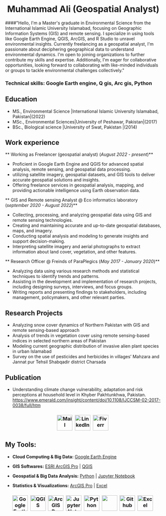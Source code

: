 <h1 align="center">
Muhammad Ali (Geospatial Analyst)
</h1>

####"Hello, I'm a Master's graduate in Environmental Science from the International Islamic University Islamabad, focusing on Geographic Information Systems (GIS) and remote sensing. I specialize in using tools like Google Earth Engine, QGIS, ArcGIS, and R Studio to unravel environmental insights.
Currently freelancing as a geospatial analyst, I'm passionate about deciphering geographical data to understand environmental dynamics. I'm open to joining organizations to further contribute my skills and expertise. Additionally, I'm eager for collaborative opportunities, looking forward to collaborating with like-minded individuals or groups to tackle environmental challenges collectively."

### Technical skills: Google Earth engine, Q gis, Arc gis, Python
## Education 
- MS., Environmental Science  |International Islamic University Islamabad, Pakistan|(2022)
- MSc., Environmental Sciences|University of Peshawar, Pakistan|(2017)
- BSc., Biological science    |University of Swat, Pakistan |(2014)

## Work experience
** Working as Freelancer (geospatial analyst) (_August 2022 - present_)**
- Proficient in Google Earth Engine and QGIS for advanced spatial analysis, remote sensing, and geospatial data processing.
- utilizing satellite imagery, geospatial datasets, and GIS tools to deliver accurate geospatial solutions and insights.
- Offering freelance services in geospatial analysis, mapping, and providing actionable intelligence using Earth observation data.

** GIS and Remote sensing Analyst @ Eco informatics laboratory (_september 2020 - August 2022_)**
- Collecting, processing, and analyzing geospatial data using GIS and remote sensing technologies.
- Creating and maintaining accurate and up-to-date geospatial databases, maps, and imagery.
- Conducting spatial analysis and modeling to generate insights and support decision-making.
- Interpreting satellite imagery and aerial photographs to extract information about land cover, vegetation, and other features.

** Research Officer @ Freinds of ParaPlegics (_May 2017 - January 2020_)**
- Analyzing data using various research methods and statistical techniques to identify trends and patterns.
- Assisting in the development and implementation of research projects, including designing surveys, interviews, and focus groups.
- Writing reports and presenting findings to stakeholders, including management, policymakers, and other relevant parties.

## Research Projects
- Analyzing snow cover dynamics of Northern Pakistan with GIS and remote sensing-based approach
- Analysis of trends in vegetation cover using remote sensing-based indices in selected northern areas of Pakistan
- Modeling current geographic distribution of invasive alien plant species in urban Islamabad
- Survey on the use of pesticides and herbicides in villages’ Mahzara and Jannat pur Tehsil Shabqadir district Charsada

## Publication
- Understanding climate change vulnerability, adaptation and risk perceptions at household level in Khyber Pakhtunkhwa, Pakistan. 
  https://www.emerald.com/insight/content/doi/10.1108/IJCCSM-02-2017-0038/full/htm

<h3 align="center">
  
[<img src="https://edent.github.io/SuperTinyIcons/images/svg/outlook.svg" width="50" title="Mail" />][Mail]&nbsp;
[<img src="https://edent.github.io/SuperTinyIcons/images/svg/linkedin.svg" width="50" title="LinkedIn" />][LinkedIn]&nbsp;
[<img src="https://99designs-blog.imgix.net/blog/wp-content/uploads/2018/09/fiverr-2018.png?auto=format&q=60&fit=max&w=930g" width="50" title="Fiverr" />][Fiverr]&nbsp;

[Mail]: mailto:khanalman146@outlook.com
[LinkedIn]: https://www.linkedin.com/public-profile/settings?trk=d_flagship3_profile_self_view_public_profile&lipi=urn%3Ali%3Apage%3Ad_flagship3_profile_view_base%3BH%2Fu5PgIDTG%2Bo6i%2FO1Wdi%2FA%3D%3D
[Fiverr]: https://www.fiverr.com/aligulpir123?up_rollout=true
</h3>

## **My Tools:**

- **Cloud Computing & Big Data:** [Google Earth Engine](https://earthengine.google.com/)
  
- **GIS Softwares:** [ESRI ArcGIS Pro](https://www.esri.com/en-us/arcgis/products/arcgis-pro/overview) | [QGIS](https://qgis.org/en/site/) 

- **Geospatial & Big Data Analysis:** [Python](https://docs.conda.io/en/latest/miniconda.html) | [Jupyter Notebook](https://jupyter.org/) 

- **Statistics & Visualizations:**  [ArcGIS Pro](https://www.esri.com/en-us/arcgis/products/arcgis-pro/overview) | [Excel](https://www.microsoft.com/en-ww/microsoft-365/excel)
<h3 align="center">
<img src="https://earthengine.google.com/static/images/earth-engine-logo.png" width="50" title="Google Earth Engine" />&nbsp;
<img src="https://upload.wikimedia.org/wikipedia/commons/thumb/9/91/QGIS_logo_new.svg/1200px-QGIS_logo_new.svg.png" width="50" title="QGIS" />&nbsp;
<img src="https://www.esri.com/content/dam/esrisites/en-us/common/icons/product-logos/ArcGIS-Pro.png" width="50" title="ArcGIS Pro" />&nbsp;
<img src="https://upload.wikimedia.org/wikipedia/commons/thumb/3/38/Jupyter_logo.svg/1200px-Jupyter_logo.svg.png" width="50" title="Jupyter Notebooks" />&nbsp;
<img src="https://upload.wikimedia.org/wikipedia/commons/thumb/c/c3/Python-logo-notext.svg/1200px-Python-logo-notext.svg.png" width="50" title="Python" />&nbsp;
<img src="https://cdn.jsdelivr.net/gh/devicons/devicon/icons/javascript/javascript-original.svg" width="50" />&nbsp;
<img src="https://github.githubassets.com/images/modules/logos_page/GitHub-Mark.png" width="50" title="Github"/>&nbsp;
<img src="https://upload.wikimedia.org/wikipedia/commons/thumb/3/34/Microsoft_Office_Excel_%282019%E2%80%93present%29.svg/2203px-Microsoft_Office_Excel_%282019%E2%80%93present%29.svg.png" width="50" title="Excel" />&nbsp;


</h3>
